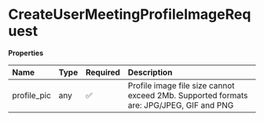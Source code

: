 # CreateUserMeetingProfileImageRequest

**Properties**

| Name        | Type | Required | Description                                                                             |
| :---------- | :--- | :------- | :-------------------------------------------------------------------------------------- |
| profile_pic | any  | ✅       | Profile image file size cannot exceed 2Mb. Supported formats are: JPG/JPEG, GIF and PNG |

<!-- This file was generated by liblab | https://liblab.com/ -->
